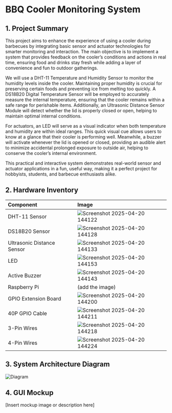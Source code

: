 # BBQ Cooler Monitoring System

## 1. Project Summary
This project aims to enhance the experience of using a cooler during barbecues by integrating basic sensor and actuator technologies for smarter monitoring and interaction. The main objective is to implement a system that provides feedback on the cooler’s conditions and actions in real time, ensuring food and drinks stay fresh while adding a layer of convenience and fun to outdoor gatherings.

We will use a DHT-11 Temperature and Humidity Sensor to monitor the humidity levels inside the cooler. Maintaining proper humidity is crucial for preserving certain foods and preventing ice from melting too quickly. A DS18B20 Digital Temperature Sensor will be employed to accurately measure the internal temperature, ensuring that the cooler remains within a safe range for perishable items. Additionally, an Ultrasonic Distance Sensor Module will detect whether the lid is properly closed or open, helping to maintain optimal internal conditions.

For actuators, an LED will serve as a visual indicator when both temperature and humidity are within ideal ranges. This quick visual cue allows users to know at a glance that their cooler is performing well. Meanwhile, a buzzer will activate whenever the lid is opened or closed, providing an audible alert to minimize accidental prolonged exposure to outside air, helping to conserve the cooler’s internal environment.

This practical and interactive system demonstrates real-world sensor and actuator applications in a fun, useful way, making it a perfect project for hobbyists, students, and barbecue enthusiasts alike.

## 2. Hardware Inventory

| Component | Image |
|:---------|:------------|
| DHT-11 Sensor | ![Screenshot 2025-04-20 144122](https://github.com/user-attachments/assets/92a6afa8-e5cb-4185-8855-45af09abadab) |
| DS18B20 Sensor | ![Screenshot 2025-04-20 144128](https://github.com/user-attachments/assets/402577be-fd5a-40c1-a751-28e186c7a314) |
| Ultrasonic Distance Sensor |  ![Screenshot 2025-04-20 144133](https://github.com/user-attachments/assets/67aff068-1c8f-42f4-a75e-f8860a476b24) |
| LED | ![Screenshot 2025-04-20 144153](https://github.com/user-attachments/assets/b1404ee0-bb1d-409b-8fa7-49bf9326e120) |
| Active Buzzer | ![Screenshot 2025-04-20 144143](https://github.com/user-attachments/assets/d49e5d8b-73aa-481c-9113-92331a168c34) |
| Raspberry Pi | (add the image) |
| GPIO Extension Board | ![Screenshot 2025-04-20 144200](https://github.com/user-attachments/assets/90e7bf74-edaf-4b63-804b-0be8f3851750) |
| 40P GPIO Cable | ![Screenshot 2025-04-20 144211](https://github.com/user-attachments/assets/65b9fe24-a7c3-4c1b-a167-f735c739ccde) |
| 3-Pin Wires | ![Screenshot 2025-04-20 144218](https://github.com/user-attachments/assets/5da4f40c-780c-4e89-9e02-aa7cfb57aeca) |
| 4-Pin Wires | ![Screenshot 2025-04-20 144224](https://github.com/user-attachments/assets/7589a5c4-63b3-4051-ac8e-2d28da4efb8b) |

## 3. System Architecture Diagram
![Diagram](https://github.com/user-attachments/assets/beb548db-850b-4456-8e89-a0c87996a08a)

## 4. GUI Mockup
[Insert mockup image or description here]
